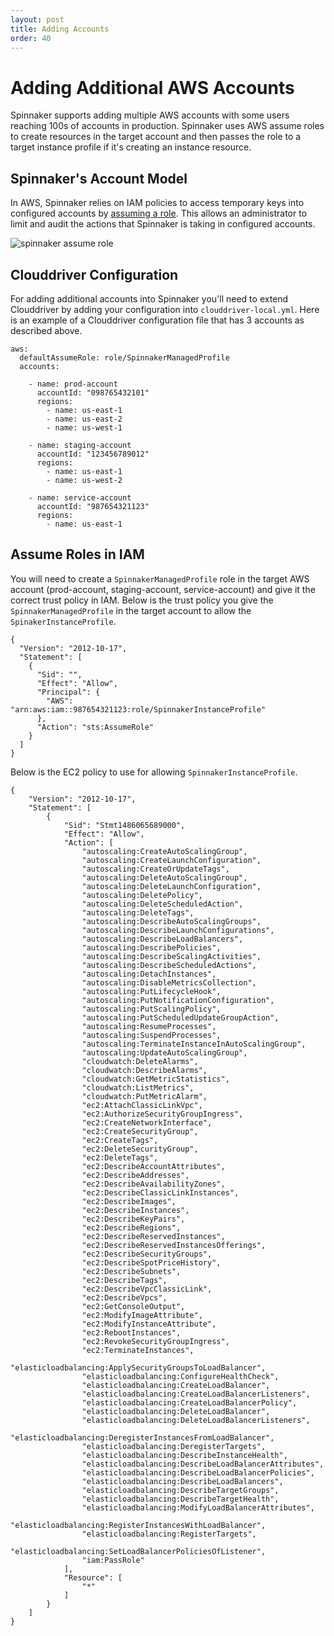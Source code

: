```yaml
---
layout: post
title: Adding Accounts
order: 40
---
```

# Adding Additional AWS Accounts

Spinnaker supports adding multiple AWS accounts with some users reaching 100s of accounts in production.  Spinnaker uses AWS assume roles to create resources in the target account and then passes the role to a target instance profile if it's creating an instance resource.

## Spinnaker's Account Model
In AWS, Spinnaker relies on IAM policies to access temporary keys into configured accounts by [assuming a role](http://docs.aws.amazon.com/IAM/latest/UserGuide/id_roles_use_passrole.html).  This allows an administrator to limit and audit the actions that Spinnaker is taking in configured accounts.

![spinnaker assume role](https://d1ax1i5f2y3x71.cloudfront.net/items/1w1h3D3e1r2a2X1F3u3h/Image%202017-04-17%20at%208.32.48%20AM.png?X-CloudApp-Visitor-Id=2686178)

## Clouddriver Configuration

For adding additional accounts into Spinnaker you'll need to extend Clouddriver by adding your configuration into `clouddriver-local.yml`.  Here is an example of a Clouddriver configuration file that has 3 accounts as described above.

```
aws:
  defaultAssumeRole: role/SpinnakerManagedProfile
  accounts:

    - name: prod-account
      accountId: "098765432101"
      regions:
        - name: us-east-1
        - name: us-east-2
        - name: us-west-1

    - name: staging-account
      accountId: "123456789012"
      regions:
        - name: us-east-1
        - name: us-west-2

    - name: service-account
      accountId: "987654321123"
      regions:
        - name: us-east-1
```

## Assume Roles in IAM

You will need to create a `SpinnakerManagedProfile` role in the target AWS account (prod-account, staging-account, service-account) and give it the
correct trust policy in IAM.  Below is the trust policy you give the `SpinnakerManagedProfile` in the target account to allow the `SpinakerInstanceProfile`.

```
{
  "Version": "2012-10-17",
  "Statement": [
    {
      "Sid": "",
      "Effect": "Allow",
      "Principal": {
        "AWS": "arn:aws:iam::987654321123:role/SpinnakerInstanceProfile"
      },
      "Action": "sts:AssumeRole"
    }
  ]
}
```

Below is the EC2 policy to use for allowing `SpinnakerInstanceProfile`.

```
{
    "Version": "2012-10-17",
    "Statement": [
        {
            "Sid": "Stmt1486065689000",
            "Effect": "Allow",
            "Action": [
                "autoscaling:CreateAutoScalingGroup",
                "autoscaling:CreateLaunchConfiguration",
                "autoscaling:CreateOrUpdateTags",
                "autoscaling:DeleteAutoScalingGroup",
                "autoscaling:DeleteLaunchConfiguration",
                "autoscaling:DeletePolicy",
                "autoscaling:DeleteScheduledAction",
                "autoscaling:DeleteTags",
                "autoscaling:DescribeAutoScalingGroups",
                "autoscaling:DescribeLaunchConfigurations",
                "autoscaling:DescribeLoadBalancers",
                "autoscaling:DescribePolicies",
                "autoscaling:DescribeScalingActivities",
                "autoscaling:DescribeScheduledActions",
                "autoscaling:DetachInstances",
                "autoscaling:DisableMetricsCollection",
                "autoscaling:PutLifecycleHook",
                "autoscaling:PutNotificationConfiguration",
                "autoscaling:PutScalingPolicy",
                "autoscaling:PutScheduledUpdateGroupAction",
                "autoscaling:ResumeProcesses",
                "autoscaling:SuspendProcesses",
                "autoscaling:TerminateInstanceInAutoScalingGroup",
                "autoscaling:UpdateAutoScalingGroup",
                "cloudwatch:DeleteAlarms",
                "cloudwatch:DescribeAlarms",
                "cloudwatch:GetMetricStatistics",
                "cloudwatch:ListMetrics",
                "cloudwatch:PutMetricAlarm",
                "ec2:AttachClassicLinkVpc",
                "ec2:AuthorizeSecurityGroupIngress",
                "ec2:CreateNetworkInterface",
                "ec2:CreateSecurityGroup",
                "ec2:CreateTags",
                "ec2:DeleteSecurityGroup",
                "ec2:DeleteTags",
                "ec2:DescribeAccountAttributes",
                "ec2:DescribeAddresses",
                "ec2:DescribeAvailabilityZones",
                "ec2:DescribeClassicLinkInstances",
                "ec2:DescribeImages",
                "ec2:DescribeInstances",
                "ec2:DescribeKeyPairs",
                "ec2:DescribeRegions",
                "ec2:DescribeReservedInstances",
                "ec2:DescribeReservedInstancesOfferings",
                "ec2:DescribeSecurityGroups",
                "ec2:DescribeSpotPriceHistory",
                "ec2:DescribeSubnets",
                "ec2:DescribeTags",
                "ec2:DescribeVpcClassicLink",
                "ec2:DescribeVpcs",
                "ec2:GetConsoleOutput",
                "ec2:ModifyImageAttribute",
                "ec2:ModifyInstanceAttribute",
                "ec2:RebootInstances",
                "ec2:RevokeSecurityGroupIngress",
                "ec2:TerminateInstances",
                "elasticloadbalancing:ApplySecurityGroupsToLoadBalancer",
                "elasticloadbalancing:ConfigureHealthCheck",
                "elasticloadbalancing:CreateLoadBalancer",
                "elasticloadbalancing:CreateLoadBalancerListeners",
                "elasticloadbalancing:CreateLoadBalancerPolicy",
                "elasticloadbalancing:DeleteLoadBalancer",
                "elasticloadbalancing:DeleteLoadBalancerListeners",
                "elasticloadbalancing:DeregisterInstancesFromLoadBalancer",
                "elasticloadbalancing:DeregisterTargets",
                "elasticloadbalancing:DescribeInstanceHealth",
                "elasticloadbalancing:DescribeLoadBalancerAttributes",
                "elasticloadbalancing:DescribeLoadBalancerPolicies",
                "elasticloadbalancing:DescribeLoadBalancers",
                "elasticloadbalancing:DescribeTargetGroups",
                "elasticloadbalancing:DescribeTargetHealth",
                "elasticloadbalancing:ModifyLoadBalancerAttributes",
                "elasticloadbalancing:RegisterInstancesWithLoadBalancer",
                "elasticloadbalancing:RegisterTargets",
                "elasticloadbalancing:SetLoadBalancerPoliciesOfListener",
                "iam:PassRole"
            ],
            "Resource": [
                "*"
            ]
        }
    ]
}
```
